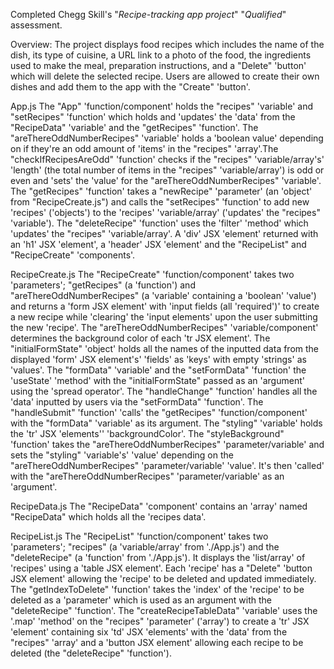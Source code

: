 Completed Chegg Skill's "_Recipe-tracking app project_" "_Qualified_" assessment.

Overview:
The project displays food recipes which includes the name of the dish, its type of cuisine, a URL link to a photo of the food, the ingredients used to make the meal, preparation instructions, and a "Delete" 'button' which will delete the selected recipe. Users are allowed to create their own dishes and add them to the app with the "Create" 'button'.

App.js
The "App" 'function/component' holds the "recipes" 'variable' and "setRecipes" 
'function' which holds and 'updates' the 'data' from the "RecipeData" 'variable' 
and the "getRecipes" 'function'. The "areThereOddNumberRecipes" 'variable' holds a 'boolean value' depending on if they're an odd amount of 'items' in the "recipes" 'array'.The "checkIfRecipesAreOdd" 'function' checks if the "recipes" 'variable/array's' 'length' (the total number of items in the "recipes" 'variable/array') is odd or even and 'sets' the 'value' for the "areThereOddNumberRecipes" 'variable'. The "getRecipes" 'function' takes a "newRecipe" 'parameter' (an 'object' from "RecipeCreate.js") and calls the "setRecipes" 'function' to add new 'recipes' ('objects') to the 'recipes' 'variable/array' ('updates' the "recipes" 'variable'). The "deleteRecipe" 'function' uses the 'filter' 'method' which 'updates' the "recipes" 'variable/array'. A 'div' JSX 'element' returned with an 'h1' JSX 'element', a 'header' JSX 'element' and the "RecipeList" and "RecipeCreate" 'components'.

RecipeCreate.js
The "RecipeCreate" 'function/component' takes two 'parameters'; "getRecipes" 
(a 'function') and "areThereOddNumberRecipes" (a 'variable' containing a 'boolean'
'value') and returns a 'form JSX element' with 'input fields (all 'required')' to create a new recipe while 'clearing' the 'input elements' upon the user submitting the new 'recipe'. The "areThereOddNumberRecipes" 'variable/component' determines the background color of each 'tr JSX element'. The "initialFormState" 'object' holds all the names of the inputted data from the displayed 'form' JSX element's' 'fields' as 'keys' with empty 'strings' as 'values'. The "formData" 'variable' and the "setFormData" 'function' the 'useState' 'method' with the "initialFormState" passed as an 'argument' using the 'spread operator'. The "handleChange" 'function' handles all the 'data' inputted by users via the "setFormData" 'function'. The "handleSubmit" 'function' 'calls' the "getRecipes" 'function/component' with the "formData" 'variable' as its argument. The "styling" 'variable' holds the 'tr' JSX 'elements'' 'backgroundColor'. The "styleBackground" 'function' takes the "areThereOddNumberRecipes" 'parameter/variable' and sets the "styling" 'variable's' 'value' depending on the "areThereOddNumberRecipes" 'parameter/variable' 'value'. It's then 'called' with the "areThereOddNumberRecipes" 'parameter/variable' as an 'argument'.

RecipeData.js
The "RecipeData" 'component' contains an 'array' named "RecipeData" which holds all the 'recipes data'.

RecipeList.js
The "RecipeList" 'function/component' takes two 'parameters'; "recipes" (a 
'variable/array' from './App.js') and the "deleteRecipe" (a 'function' from 
'./App.js'). It displays the 'list/array' of 'recipes' using a 'table JSX element'. Each 'recipe' has a "Delete" 'button JSX element' allowing the 'recipe' to be deleted and updated immediately. The "getIndexToDelete" 'function' takes the 'index' of the 'recipe' to be deleted as a 'parameter' which is used as an argument with the "deleteRecipe" 'function'.  The "createRecipeTableData" 'variable' uses the '.map' 'method' on the "recipes" 'parameter' ('array') to create a 'tr' JSX 'element' containing six 'td' JSX 'elements' with the 'data' from the "recipes" 'array' and a 'button JSX element' allowing each recipe to be deleted (the "deleteRecipe" 'function'). 